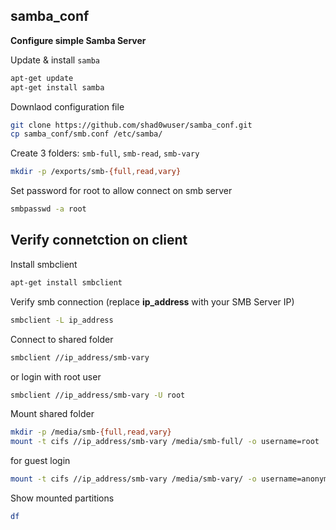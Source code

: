 ## samba_conf
**Configure simple Samba Server**

Update & install `samba`
```bash
apt-get update
apt-get install samba
```
Downlaod configuration file
```bash
git clone https://github.com/shad0wuser/samba_conf.git
cp samba_conf/smb.conf /etc/samba/
```
Create 3 folders: `smb-full`, `smb-read`, `smb-vary`
```bash
mkdir -p /exports/smb-{full,read,vary}
```
Set password for root to allow connect on smb server
```bash
smbpasswd -a root
```

## Verify connetction on client
Install smbclient
```bash
apt-get install smbclient
```
Verify smb connection (replace **ip_address** with your SMB Server IP)
```bash
smbclient -L ip_address
```
Connect to shared folder
```bash
smbclient //ip_address/smb-vary
```
or login with root user
```bash
smbclient //ip_address/smb-vary -U root
```
Mount shared folder
```bash
mkdir -p /media/smb-{full,read,vary}
mount -t cifs //ip_address/smb-vary /media/smb-full/ -o username=root
```
for guest login
```bash
mount -t cifs //ip_address/smb-vary /media/smb-vary/ -o username=anonymous
```
Show mounted partitions
```bash
df
```
